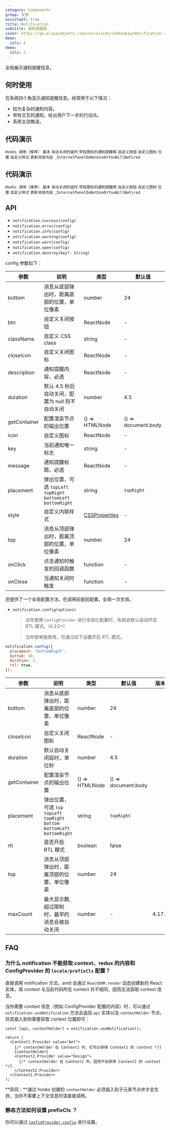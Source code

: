 ```yaml
---
category: Components
group: 反馈
noinstant: true
title: Notification
subtitle: 通知提醒框
cover: https://gw.alipayobjects.com/zos/alicdn/Jxm5nw61w/Notification.svg
demo:
  cols: 2
demo:
  cols: 2
---
```


全局展示通知提醒信息。

## 何时使用

在系统四个角显示通知提醒信息。经常用于以下情况：

- 较为复杂的通知内容。
- 带有交互的通知，给出用户下一步的行动点。
- 系统主动推送。

## 代码演示

<code src="./demo/hooks.tsx">Hooks 调用（推荐）</code>
<code src="./demo/basic.tsx">基本</code>
<code src="./demo/duration.tsx">自动关闭的延时</code>
<code src="./demo/with-icon.tsx">带有图标的通知提醒框</code>
<code src="./demo/with-btn.tsx">自定义按钮</code>
<code src="./demo/custom-icon.tsx">自定义图标</code>
<code src="./demo/placement.tsx">位置</code>
<code src="./demo/custom-style.tsx">自定义样式</code>
<code src="./demo/update.tsx">更新消息内容</code>
<code src="./demo/render-panel.tsx">\_InternalPanelDoNotUseOrYouWillBeFired</code>

## 代码演示

<code src="./demo/hooks.tsx">Hooks 调用（推荐）</code>
<code src="./demo/basic.tsx">基本</code>
<code src="./demo/duration.tsx">自动关闭的延时</code>
<code src="./demo/with-icon.tsx">带有图标的通知提醒框</code>
<code src="./demo/with-btn.tsx">自定义按钮</code>
<code src="./demo/custom-icon.tsx">自定义图标</code>
<code src="./demo/placement.tsx">位置</code>
<code src="./demo/custom-style.tsx">自定义样式</code>
<code src="./demo/update.tsx">更新消息内容</code>
<code src="./demo/render-panel.tsx">\_InternalPanelDoNotUseOrYouWillBeFired</code>

## API

- `notification.success(config)`
- `notification.error(config)`
- `notification.info(config)`
- `notification.warning(config)`
- `notification.warn(config)`
- `notification.open(config)`
- `notification.destroy(key?: String)`

config 参数如下：

| 参数         | 说明                                                           | 类型                                                                                                                                          | 默认值              |
| ------------ | -------------------------------------------------------------- | --------------------------------------------------------------------------------------------------------------------------------------------- | ------------------- |
| bottom       | 消息从底部弹出时，距离底部的位置，单位像素                     | number                                                                                                                                        | 24                  |
| btn          | 自定义关闭按钮                                                 | ReactNode                                                                                                                                     | -                   |
| className    | 自定义 CSS class                                               | string                                                                                                                                        | -                   |
| closeIcon    | 自定义关闭图标                                                 | ReactNode                                                                                                                                     | -                   |
| description  | 通知提醒内容，必选                                             | ReactNode                                                                                                                                     | -                   |
| duration     | 默认 4.5 秒后自动关闭，配置为 null 则不自动关闭                | number                                                                                                                                        | 4.5                 |
| getContainer | 配置渲染节点的输出位置                                         | () => HTMLNode                                                                                                                                | () => document.body |
| icon         | 自定义图标                                                     | ReactNode                                                                                                                                     | -                   |
| key          | 当前通知唯一标志                                               | string                                                                                                                                        | -                   |
| message      | 通知提醒标题，必选                                             | ReactNode                                                                                                                                     | -                   |
| placement    | 弹出位置，可选 `topLeft` `topRight` `bottomLeft` `bottomRight` | string                                                                                                                                        | `topRight`          |
| style        | 自定义内联样式                                                 | [CSSProperties](https://github.com/DefinitelyTyped/DefinitelyTyped/blob/e434515761b36830c3e58a970abf5186f005adac/types/react/index.d.ts#L794) | -                   |
| top          | 消息从顶部弹出时，距离顶部的位置，单位像素                     | number                                                                                                                                        | 24                  |
| onClick      | 点击通知时触发的回调函数                                       | function                                                                                                                                      | -                   |
| onClose      | 当通知关闭时触发                                               | function                                                                                                                                      | -                   |

还提供了一个全局配置方法，在调用前提前配置，全局一次生效。

- `notification.config(options)`

  > 当你使用 `ConfigProvider` 进行全局化配置时，系统会默认自动开启 RTL 模式。(4.3.0+)
  >
  > 当你想单独使用，可通过如下设置开启 RTL 模式。

```js
notification.config({
  placement: 'bottomRight',
  bottom: 50,
  duration: 3,
  rtl: true,
});
```

| 参数         | 说明                                                                          | 类型           | 默认值              | 版本   |
| ------------ | ----------------------------------------------------------------------------- | -------------- | ------------------- | ------ |
| bottom       | 消息从底部弹出时，距离底部的位置，单位像素                                    | number         | 24                  |        |
| closeIcon    | 自定义关闭图标                                                                | ReactNode      | -                   |        |
| duration     | 默认自动关闭延时，单位秒                                                      | number         | 4.5                 |        |
| getContainer | 配置渲染节点的输出位置                                                        | () => HTMLNode | () => document.body |        |
| placement    | 弹出位置，可选 `top` `topLeft` `topRight` `bottom` `bottomLeft` `bottomRight` | string         | `topRight`          |        |
| rtl          | 是否开启 RTL 模式                                                             | boolean        | false               |        |
| top          | 消息从顶部弹出时，距离顶部的位置，单位像素                                    | number         | 24                  |        |
| maxCount     | 最大显示数, 超过限制时，最早的消息会被自动关闭                                | number         | -                   | 4.17.0 |

## FAQ

### 为什么 notification 不能获取 context、redux 的内容和 ConfigProvider 的 `locale/prefixCls` 配置？

直接调用 notification 方法，antd 会通过 `ReactDOM.render` 动态创建新的 React 实体。其 context 与当前代码所在 context 并不相同，因而无法获取 context 信息。

当你需要 context 信息（例如 ConfigProvider 配置的内容）时，可以通过 `notification.useNotification` 方法会返回 `api` 实体以及 `contextHolder` 节点。将其插入到你需要获取 context 位置即可：

```tsx
const [api, contextHolder] = notification.useNotification();

return (
  <Context1.Provider value="Ant">
    {/* contextHolder 在 Context1 内，它可以获得 Context1 的 context */}
    {contextHolder}
    <Context2.Provider value="Design">
      {/* contextHolder 在 Context2 外，因而不会获得 Context2 的 context */}
    </Context2.Provider>
  </Context1.Provider>
);
```

**异同：**通过 hooks 创建的 `contextHolder` 必须插入到子元素节点中才会生效，当你不需要上下文信息时请直接调用。

### 静态方法如何设置 prefixCls ？

你可以通过 [`ConfigProvider.config`](</components/config-provider/#ConfigProvider.config()-4.13.0+>) 进行设置。
